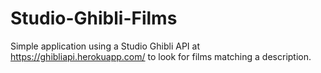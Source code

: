 # Studio-Ghibli-Films

Simple application using a Studio Ghibli API at https://ghibliapi.herokuapp.com/ to look for films matching a description.
